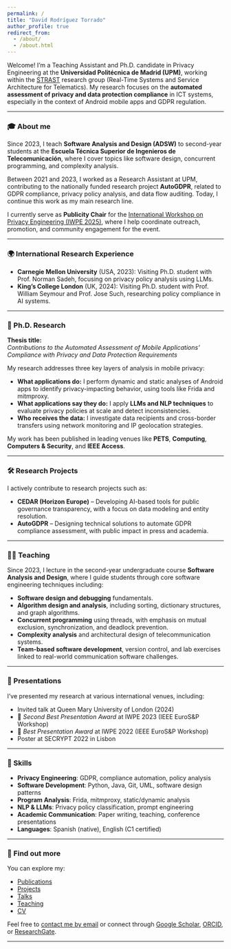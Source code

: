 ```yaml
---
permalink: /
title: "David Rodríguez Torrado"
author_profile: true
redirect_from: 
  - /about/
  - /about.html
---
```


Welcome! I’m a Teaching Assistant and Ph.D. candidate in Privacy Engineering at the **Universidad Politécnica de Madrid (UPM)**, working within the [STRAST](https://www.upm.es/recursosidi/map/sistemas-de-tiempo-real-y-arquitectura-de-servicios-telematicos/) research group (Real-Time Systems and Service Architecture for Telematics). My research focuses on the **automated assessment of privacy and data protection compliance** in ICT systems, especially in the context of Android mobile apps and GDPR regulation.

---

### 🎓 About me

Since 2023, I teach **Software Analysis and Design (ADSW)** to second-year students at the **Escuela Técnica Superior de Ingenieros de Telecomunicación**, where I cover topics like software design, concurrent programming, and complexity analysis.

Between 2021 and 2023, I worked as a Research Assistant at UPM, contributing to the nationally funded research project **AutoGDPR**, related to GDPR compliance, privacy policy analysis, and data flow auditing. Today, I continue this work as my main research line.

I currently serve as **Publicity Chair** for the [International Workshop on Privacy Engineering (IWPE 2025)](https://iwpe.info/), where I help coordinate outreach, promotion, and community engagement for the event.

---

### 🌍 International Research Experience

- **Carnegie Mellon University** (USA, 2023): Visiting Ph.D. student with Prof. Norman Sadeh, focusing on privacy policy analysis using LLMs.
- **King’s College London** (UK, 2024): Visiting Ph.D. student with Prof. William Seymour and Prof. Jose Such, researching policy compliance in AI systems.

---

### 🧪 Ph.D. Research

**Thesis title:**  
*Contributions to the Automated Assessment of Mobile Applications’ Compliance with Privacy and Data Protection Requirements*

My research addresses three key layers of analysis in mobile privacy:

- **What applications do:** I perform dynamic and static analyses of Android apps to identify privacy-impacting behavior, using tools like Frida and mitmproxy.
- **What applications say they do:** I apply **LLMs and NLP techniques** to evaluate privacy policies at scale and detect inconsistencies.
- **Who receives the data:** I investigate data recipients and cross-border transfers using network monitoring and IP geolocation strategies.

My work has been published in leading venues like **PETS**, **Computing**, **Computers & Security**, and **IEEE Access**.

---

### 🛠️ Research Projects

I actively contribute to research projects such as:

- **CEDAR (Horizon Europe)** – Developing AI-based tools for public governance transparency, with a focus on data modeling and entity resolution.
- **AutoGDPR** – Designing technical solutions to automate GDPR compliance assessment, with public impact in press and academia.

---

### 🧑‍🏫 Teaching

Since 2023, I lecture in the second-year undergraduate course **Software Analysis and Design**, where I guide students through core software engineering techniques including:

- **Software design and debugging** fundamentals.
- **Algorithm design and analysis**, including sorting, dictionary structures, and graph algorithms.
- **Concurrent programming** using threads, with emphasis on mutual exclusion, synchronization, and deadlock prevention.
- **Complexity analysis** and architectural design of telecommunication systems.
- **Team-based software development**, version control, and lab exercises linked to real-world communication software challenges.
  
---

### 🎤 Presentations

I’ve presented my research at various international venues, including:

- Invited talk at Queen Mary University of London (2024)
- 🥈 *Second Best Presentation Award* at IWPE 2023 (IEEE EuroS&P Workshop)
- 🥇 *Best Presentation Award* at IWPE 2022 (IEEE EuroS&P Workshop)
- Poster at SECRYPT 2022 in Lisbon


---

### 🧠 Skills

- **Privacy Engineering**: GDPR, compliance automation, policy analysis  
- **Software Development**: Python, Java, Git, UML, software design patterns  
- **Program Analysis**: Frida, mitmproxy, static/dynamic analysis  
- **NLP & LLMs**: Privacy policy classification, prompt engineering  
- **Academic Communication**: Paper writing, teaching, conference presentations  
- **Languages**: Spanish (native), English (C1 certified)

---

### 📄 Find out more

You can explore my:

- [Publications](/publications)
- [Projects](/projects)
- [Talks](/talks)
- [Teaching](/teaching)
- [CV](/cv)

Feel free to [contact me by email](mailto:david.rtorrado@upm.es) or connect through [Google Scholar](https://scholar.google.com.au/citations?user=bn1jm8QAAAAJ), [ORCID](https://orcid.org/0000-0002-0911-4608), or [ResearchGate](https://www.researchgate.net/profile/David-Rodriguez-Torrado).

---
